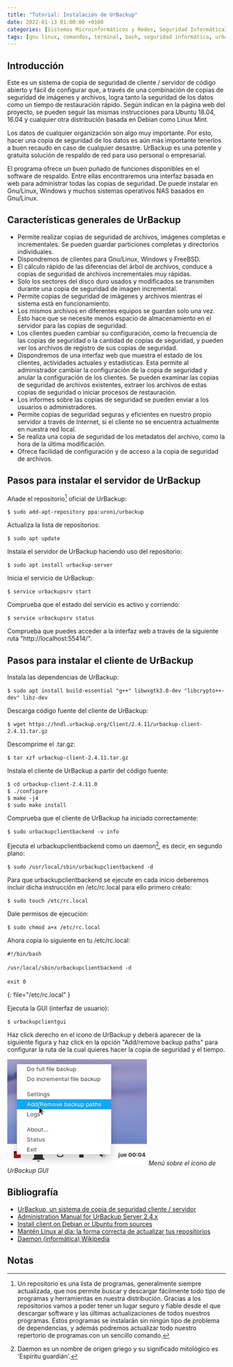 ```yaml
---
title: "Tutorial: Instalación de UrBackup"
date: 2022-01-13 01:00:00 +0100
categories: [Sistemas Microinformáticos y Redes, Seguridad Informática]
tags: [gnu linux, comandos, terminal, bash, seguridad informática, urbackup, backup, seguridad pasiva, almacenamiento, tutorial]
---
```


## Introducción

Este es un sistema de copia de seguridad de cliente / servidor de código abierto y fácil de configurar que, a través de una combinación de copias de seguridad de imágenes y archivos, logra tanto la seguridad de los datos como un tiempo de restauración rápido. Según indican en la página web del proyecto, se pueden seguir las mismas instrucciones para Ubuntu 18.04, 16.04 y cualquier otra distribución basada en Debian como Linux Mint.

Los datos de cualquier organización son algo muy importante. Por esto, hacer una copia de seguridad de los datos es aún más importante tenerlos a buen recaudo en caso de cualquier desastre. UrBackup es una potente y gratuita solución de respaldo de red para uso personal o empresarial.

El programa ofrece un buen puñado de funciones disponibles en el software de respaldo. Entre ellas encontraremos una interfaz basada en web para administrar todas las copias de seguridad. De puede instalar en Gnu/Linux, Windows y muchos sistemas operativos NAS basados en Gnu/Linux.

## Características generales de UrBackup

- Permite realizar copias de seguridad de archivos, imágenes completas e incrementales. Se pueden guardar particiones completas y directorios individuales.
- Dispondremos de clientes para Gnu/Linux, Windows y FreeBSD.
- El cálculo rápido de las diferencias del árbol de archivos, conduce a copias de seguridad de archivos incrementales muy rápidas.
- Solo los sectores del disco duro usados y modificados se transmiten durante una copia de seguridad de imagen incremental.
- Permite copias de seguridad de imágenes y archivos mientras el sistema está en funcionamiento.
- Los mismos archivos en diferentes equipos se guardan solo una vez. Esto hace que se necesite menos espacio de almacenamiento en el servidor para las copias de seguridad.
- Los clientes pueden cambiar su configuración, como la frecuencia de las copias de seguridad o la cantidad de copias de seguridad, y pueden ver los archivos de registro de sus copias de seguridad.
- Dispondremos de una interfaz web que muestra el estado de los clientes, actividades actuales y estadísticas. Esta permite al administrador cambiar la configuración de la copia de seguridad y anular la configuración de los clientes. Se pueden examinar las copias de seguridad de archivos existentes, extraer los archivos de estas copias de seguridad o iniciar procesos de restauración.
- Los informes sobre las copias de seguridad se pueden enviar a los usuarios o administradores.
- Permite copias de seguridad seguras y eficientes en nuestro propio servidor a través de Internet, si el cliente no se encuentra actualmente en nuestra red local.
- Se realiza una copia de seguridad de los metadatos del archivo, como la hora de la última modificación.
- Ofrece facilidad de configuración y de acceso a la copia de seguridad de archivos.

## Pasos para instalar el servidor de UrBackup

Añade el repositorio[^repo] oficial de UrBackup:

[^repo]: Un repositorio es una lista de programas, generalmente siempre actualizada, que nos permite buscar y descargar fácilmente todo tipo de programas y herramientas en nuestra distribución. Gracias a los repositorios vamos a poder tener un lugar seguro y fiable desde el que descargar software y las últimas actualizaciones de todos nuestros programas. Estos programas se instalarán sin ningún tipo de problema de dependencias, y además podremos actualizar todo nuestro repertorio de programas con un sencillo comando.

```console
$ sudo add-apt-repository ppa:uroni/urbackup
```

Actualiza la lista de repositorios:

```console
$ sudo apt update
```

Instala el servidor de UrBackup haciendo uso del repositorio:

```console
$ sudo apt install urbackup-server
```

Inicia el servicio de UrBackup:

```console
$ service urbackupsrv start
```

Comprueba que el estado del servicio es activo y corriendo:

```console
$ service urbackupsrv status
```

Comprueba que puedes acceder a la interfaz web a través de la siguiente ruta "http://localhost:55414/".


## Pasos para instalar el cliente de UrBackup

Instala las dependencias de UrBackup:

```console
$ sudo apt install build-essential "g++" libwxgtk3.0-dev "libcrypto++-dev" libz-dev
```

Descarga código fuente del cliente de UrBackup:

```console
$ wget https://hndl.urbackup.org/Client/2.4.11/urbackup-client-2.4.11.tar.gz
```

Descomprime el .tar.gz:
```console
$ tar xzf urbackup-client-2.4.11.tar.gz
```

Instala el cliente de UrBackup a partir del código fuente:

```console
$ cd urbackup-client-2.4.11.0
$ ./configure
$ make -j4
$ sudo make install
```
Comprueba que el cliente de UrBackup ha iniciado correctamente:

```console
$ sudo urbackupclientbackend -v info
```

Ejecuta el urbackupclientbackend como un daemon[^daemon], es decir, en segundo plano:

[^daemon]: Daemon es un nombre de origen griego y su significado mitológico es 'Espíritu guardián'.

```console
$ sudo /usr/local/sbin/urbackupclientbackend -d
```

Para que urbackupclientbackend se ejecute en cada inicio deberemos incluir dicha instrucción en /etc/rc.local para ello primero créalo:

```console
$ sudo touch /etc/rc.local
```

Dale permisos de ejecución:

```console
$ sudo chmod a+x /etc/rc.local
```

Ahora copia lo siguiente en tu /etc/rc.local:

```shell
#!/bin/bash

/usr/local/sbin/urbackupclientbackend -d

exit 0
```
{: file="/etc/rc.local" }


Ejecuta la GUI (interfaz de usuario):

```console
$ urbackupclientgui
```

Haz click derecho en el icono de UrBackup y deberá aparecer de la siguiente figura y haz click en la opción "Add/remove backup paths" para configurar la ruta de la cual quieres hacer la copia de seguridad y el tiempo.

![Menú sobre el icono de UrBackup GUI](/assets/img/tutorial-instalacion-urbackup/add-remove-backup-paths.png)
_Menú sobre el icono de UrBackup GUI_

## Bibliografía

- [UrBackup, un sistema de copia de seguridad cliente / servidor](https://ubunlog.com/urbackup-sistema-de-copia-de-seguridad-cliente-servidor/)
- [Administration Manual for UrBackup Server 2.4.x](https://www.urbackup.org/administration_manual.html)
- [Install client on Debian or Ubuntu from sources](https://www.urbackup.org/client_debian_ubuntu_install.html)
- [Mantén Linux al día: la forma correcta de actualizar tus repositorios](https://www.softzone.es/linux/tutoriales/actualizar-lista-repositorios-linux/)
- [Daemon (informática) Wikipedia](https://es.wikipedia.org/wiki/Daemon_(inform%C3%A1tica))

## Notas